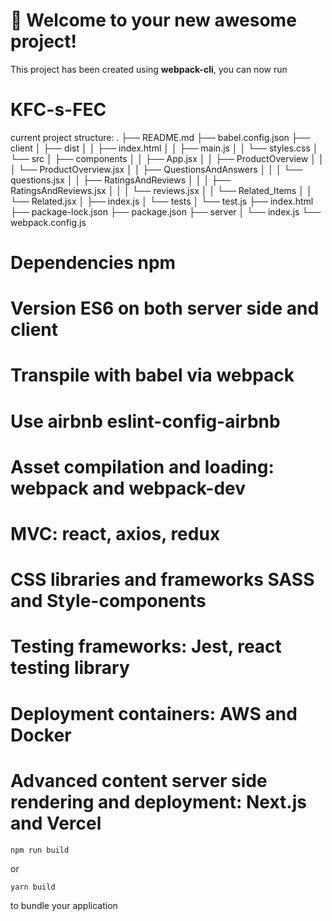 # 🚀 Welcome to your new awesome project!

This project has been created using **webpack-cli**, you can now run

# KFC-s-FEC
current project structure:
.
├── README.md
├── babel.config.json
├── client
│   ├── dist
│   │   ├── index.html
│   │   ├── main.js
│   │   └── styles.css
│   └── src
│       ├── components
│       │   ├── App.jsx
│       │   ├── ProductOverview
│       │   │   └── ProductOverview.jsx
│       │   ├── QuestionsAndAnswers
│       │   │   └── questions.jsx
│       │   ├── RatingsAndReviews
│       │   │   ├── RatingsAndReviews.jsx
│       │   │   └── reviews.jsx
│       │   └── Related_Items
│       │       └── Related.jsx
│       ├── index.js
│       └── tests
│           └── test.js
├── index.html
├── package-lock.json
├── package.json
├── server
│   └── index.js
└── webpack.config.js

# Dependencies npm

# Version ES6 on both server side and client

# Transpile with babel via webpack

# Use airbnb eslint-config-airbnb

# Asset compilation and loading: webpack and webpack-dev

# MVC: react, axios, redux

# CSS libraries and frameworks SASS and Style-components

# Testing frameworks: Jest, react testing library

# Deployment containers: AWS and Docker

# Advanced content server side rendering and deployment: Next.js and Vercel


```
npm run build
```

or

```
yarn build
```

to bundle your application

